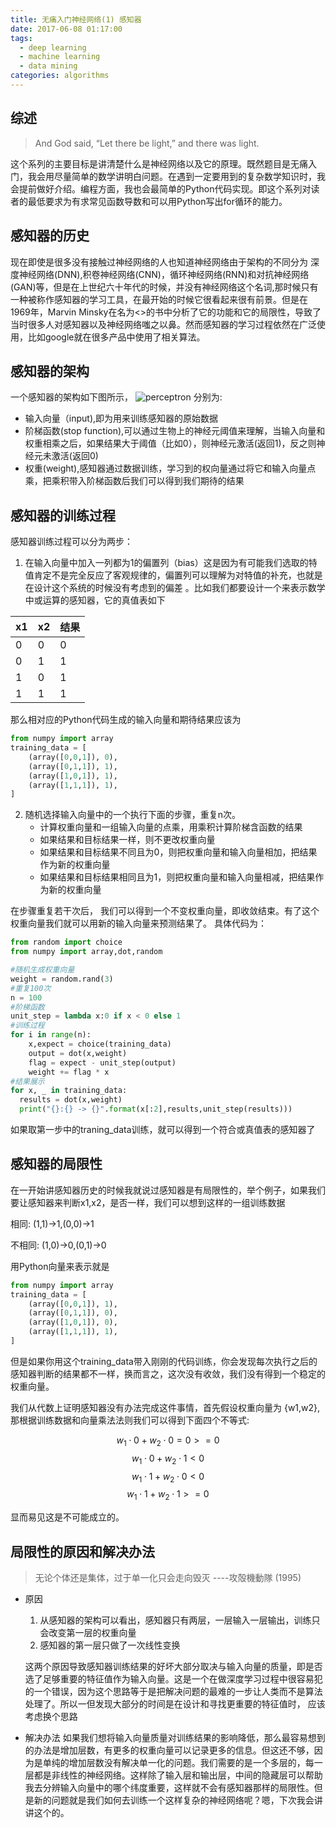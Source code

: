 ```yaml
---
title: 无痛入门神经网络(1) 感知器 
date: 2017-06-08 01:17:00
tags:
  - deep learning
  - machine learning
  - data mining
categories: algorithms
---
```

 
## 综述 

> And God said, “Let there be light,” and there was light.

这个系列的主要目标是讲清楚什么是神经网络以及它的原理。既然题目是无痛入门，我会用尽量简单的数学讲明白问题。在遇到一定要用到的复杂数学知识时，我会提前做好介绍。编程方面，我也会最简单的Python代码实现。即这个系列对读者的最低要求为有求常见函数导数和可以用Python写出for循环的能力。
## 感知器的历史
现在即使是很多没有接触过神经网络的人也知道神经网络由于架构的不同分为 深度神经网络(DNN),积卷神经网络(CNN)，循环神经网络(RNN)和对抗神经网络(GAN)等，但是在上世纪六十年代的时候，并没有神经网络这个名词,那时候只有一种被称作感知器的学习工具，在最开始的时候它很看起来很有前景。但是在1969年，Marvin Minsky在名为<<perceptron>>的书中分析了它的功能和它的局限性，导致了当时很多人对感知器以及神经网络嗤之以鼻。然而感知器的学习过程依然在广泛使用，比如google就在很多产品中使用了相关算法。
## 感知器的架构
一个感知器的架构如下图所示，
![perceptron](http://7xq2dq.com1.z0.glb.clouddn.com/Screen%20Shot%202017-06-07%20at%209.45.09%20PM%20%281%29.png)
分别为:
* 输入向量（input),即为用来训练感知器的原始数据
* 阶梯函数(stop function),可以通过生物上的神经元阈值来理解，当输入向量和权重相乘之后，如果结果大于阈值（比如0），则神经元激活(返回1)，反之则神经元未激活(返回0)
* 权重(weight),感知器通过数据训练，学习到的权向量通过将它和输入向量点乘，把乘积带入阶梯函数后我们可以得到我们期待的结果


## 感知器的训练过程
感知器训练过程可以分为两步：
1. 在输入向量中加入一列都为1的偏置列（bias）这是因为有可能我们选取的特值肯定不是完全反应了客观规律的，偏置列可以理解为对特值的补充，也就是在设计这个系统的时候没有考虑到的偏差 。比如我们都要设计一个来表示数学中或运算的感知器，它的真值表如下

|x1|x2|结果|
|----|------|----|
| 0| 0|  0|
| 0| 1|  1|
| 1| 0|  1|
| 1| 1|  1|
那么相对应的Python代码生成的输入向量和期待结果应该为

```python
from numpy import array
training_data = [
    (array([0,0,1]), 0),
    (array([0,1,1]), 1),
    (array([1,0,1]), 1),
    (array([1,1,1]), 1),
]
```
2. 随机选择输入向量中的一个执行下面的步骤，重复n次。
    * 计算权重向量和一组输入向量的点乘，用乘积计算阶梯含函数的结果
    * 如果结果和目标结果一样，则不更改权重向量
    * 如果结果和目标结果不同且为0，则把权重向量和输入向量相加，把结果作为新的权重向量
    * 如果结果和目标结果相同且为1，则把权重向量和输入向量相减，把结果作为新的权重向量
    
在步骤重复若干次后， 我们可以得到一个不变权重向量，即收敛结束。有了这个权重向量我们就可以用新的输入向量来预测结果了。
具体代码为：

```python
from random import choice
from numpy import array,dot,random

#随机生成权重向量
weight = random.rand(3)
#重复100次
n = 100
#阶梯函数 
unit_step = lambda x:0 if x < 0 else 1
#训练过程 
for i in range(n):
    x,expect = choice(training_data)
    output = dot(x,weight)
    flag = expect - unit_step(output)
    weight += flag * x
#结果展示
for x, _ in training_data:
  results = dot(x,weight)
  print("{}:{} -> {}".format(x[:2],results,unit_step(results)))
```
如果取第一步中的traning_data训练，就可以得到一个符合或真值表的感知器了
## 感知器的局限性
在一开始讲感知器历史的时候我就说过感知器是有局限性的，举个例子，如果我们要让感知器来判断x1,x2，是否一样，我们可以想到这样的一组训练数据

相同: (1,1)->1,(0,0)->1
 
不相同: (1,0)->0,(0,1)->0

用Python向量来表示就是
```python
from numpy import array
training_data = [
    (array([0,0,1]), 1),
    (array([0,1,1]), 0),
    (array([1,0,1]), 0),
    (array([1,1,1]), 1),
]
```
但是如果你用这个training_data带入刚刚的代码训练，你会发现每次执行之后的感知器判断的结果都不一样，换而言之，这次没有收敛，我们没有得到一个稳定的权重向量。

我们从代数上证明感知器没有办法完成这件事情，首先假设权重向量为 {w1,w2},那根据训练数据和向量乘法法则我们可以得到下面四个不等式:

$$
w_1 \cdot 0 + w_2 \cdot 0 = 0 >= 0 
$$
$$
w_1 \cdot 0 + w_2 \cdot 1 < 0 
$$
$$
w_1 \cdot 1 + w_2 \cdot 0 < 0 
$$
$$
w_1 \cdot 1 + w_2 \cdot 1 >= 0 
$$


显而易见这是不可能成立的。

## 局限性的原因和解决办法

> 无论个体还是集体，过于单一化只会走向毁灭 ----攻殻機動隊 (1995)

* 原因
    1. 从感知器的架构可以看出，感知器只有两层，一层输入一层输出，训练只会改变第一层的权重向量
    2. 感知器的第一层只做了一次线性变换
    
    这两个原因导致感知器训练结果的好坏大部分取决与输入向量的质量，即是否选了足够重要的特征值作为输入向量。这是一个在做深度学习过程中很容易犯的一个错误，因为这个思路等于是把解决问题的最难的一步让人类而不是算法处理了。所以一但发现大部分的时间是在设计和寻找更重要的特征值时， 应该考虑换个思路
* 解决办法
如果我们想将输入向量质量对训练结果的影响降低，那么最容易想到的办法是增加层数，有更多的权重向量可以记录更多的信息。但这还不够，因为是单纯的增加层数没有解决单一化的问题。我们需要的是一个多层的，每一层都是非线性的神经网络。这样除了输入层和输出层，中间的隐藏层可以帮助我去分辨输入向量中的哪个纬度重要，这样就不会有感知器那样的局限性。但是新的问题就是我们如何去训练一个这样复杂的神经网络呢？嗯，下次我会讲讲这个的。







